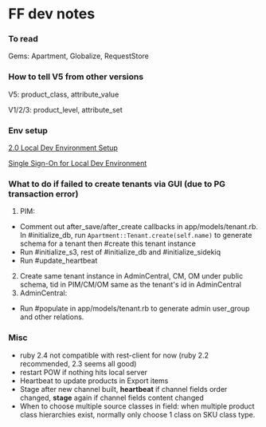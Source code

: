 # FF dev notes

### To read

Gems: Apartment, Globalize, RequestStore

### How to tell V5 from other versions

V5: product_class, attribute_value

V1/2/3: product_level, attribute_set

### Env setup

[2.0 Local Dev Environment Setup](https://fusionfactory.atlassian.net/wiki/spaces/CC/pages/14745663/2.0+Local+Dev+Environment+Setup)

[Single Sign-On for Local Dev Environment](https://fusionfactory.atlassian.net/wiki/spaces/CC/pages/3571785/Single+Sign-On+for+Local+Dev+Environment)

### What to do if failed to create tenants via GUI (due to PG transaction error)

1. PIM: 
  * Comment out after_save/after_create callbacks in app/models/tenant.rb. In #initialize_db, run `Apartment::Tenant.create(self.name)` to generate schema for a tenant then #create this tenant instance
  * Run #initialize_s3, rest of #initialize_db and #initialize_sidekiq
  * Run #update_heartbeat
2. Create same tenant instance in AdminCentral, CM, OM under public schema, tid in PIM/CM/OM same as the tenant's id in AdminCentral
3. AdminCentral:
  * Run #populate in app/models/tenant.rb to generate admin user_group and other relations.
  
### Misc

  * ruby 2.4 not compatible with rest-client for now (ruby 2.2 recommended, 2.3 seems all good)
  * restart POW if nothing hits local server
  * Heartbeat to update products in Export items
  * Stage after new channel built, **heartbeat** if channel fields order changed, **stage** again if channel fields content changed
  * When to choose multiple source classes in field: when multiple product class hierarchies exist, normally only choose 1  class on SKU class type.

